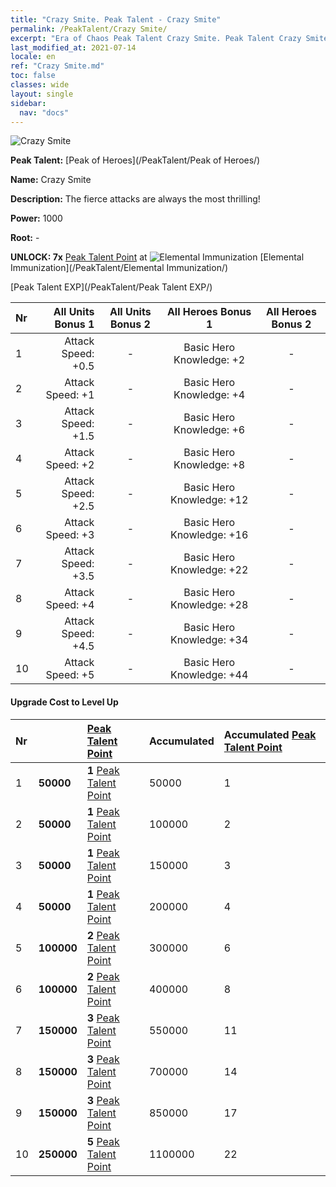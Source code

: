 ```yaml
---
title: "Crazy Smite. Peak Talent - Crazy Smite"
permalink: /PeakTalent/Crazy Smite/
excerpt: "Era of Chaos Peak Talent Crazy Smite. Peak Talent Crazy Smite. Crazy Smite"
last_modified_at: 2021-07-14
locale: en
ref: "Crazy Smite.md"
toc: false
classes: wide
layout: single
sidebar:
  nav: "docs"
---
```


  ![Crazy Smite](/images/pt/talent_1005.png)

  **Peak Talent:** [Peak of Heroes](/PeakTalent/Peak of Heroes/)

  **Name:** Crazy Smite

  **Description:** The fierce attacks are always the most thrilling!

  **Power:** 1000

  **Root:** -

  **UNLOCK: 7x** [Peak Talent Point](/Items/con_934/) at ![Elemental Immunization](/images/pt/talent_1004.png) [Elemental Immunization](/PeakTalent/Elemental Immunization/)

  [Peak Talent EXP](/PeakTalent/Peak Talent EXP/)

  | Nr | All Units Bonus 1 | All Units Bonus 2 | All Heroes Bonus 1 | All Heroes Bonus 2 |
  |:---|--------------:|:-------------:|:-------------:|:-------------:|
  | 1 | Attack Speed: +0.5 | - | Basic Hero Knowledge: +2 | - |
  | 2 | Attack Speed: +1 | - | Basic Hero Knowledge: +4 | - |
  | 3 | Attack Speed: +1.5 | - | Basic Hero Knowledge: +6 | - |
  | 4 | Attack Speed: +2 | - | Basic Hero Knowledge: +8 | - |
  | 5 | Attack Speed: +2.5 | - | Basic Hero Knowledge: +12 | - |
  | 6 | Attack Speed: +3 | - | Basic Hero Knowledge: +16 | - |
  | 7 | Attack Speed: +3.5 | - | Basic Hero Knowledge: +22 | - |
  | 8 | Attack Speed: +4 | - | Basic Hero Knowledge: +28 | - |
  | 9 | Attack Speed: +4.5 | - | Basic Hero Knowledge: +34 | - |
  | 10 | Attack Speed: +5 | - | Basic Hero Knowledge: +44 | - |


#### Upgrade Cost to Level Up

  | Nr | <i class="fas fa-coins"/> | [Peak Talent Point](/Items/con_934/) | Accumulated <i class="fas fa-coins"/> | Accumulated [Peak Talent Point](/Items/con_934/) |
  |:---|:--------------|:-------------|:-------------|:-------------|
  | 1 | **50000** | **1** [Peak Talent Point](/Items/con_934/) | 50000 | 1 |
  | 2 | **50000** | **1** [Peak Talent Point](/Items/con_934/) | 100000 | 2 |
  | 3 | **50000** | **1** [Peak Talent Point](/Items/con_934/) | 150000 | 3 |
  | 4 | **50000** | **1** [Peak Talent Point](/Items/con_934/) | 200000 | 4 |
  | 5 | **100000** | **2** [Peak Talent Point](/Items/con_934/) | 300000 | 6 |
  | 6 | **100000** | **2** [Peak Talent Point](/Items/con_934/) | 400000 | 8 |
  | 7 | **150000** | **3** [Peak Talent Point](/Items/con_934/) | 550000 | 11 |
  | 8 | **150000** | **3** [Peak Talent Point](/Items/con_934/) | 700000 | 14 |
  | 9 | **150000** | **3** [Peak Talent Point](/Items/con_934/) | 850000 | 17 |
  | 10 | **250000** | **5** [Peak Talent Point](/Items/con_934/) | 1100000 | 22 |
